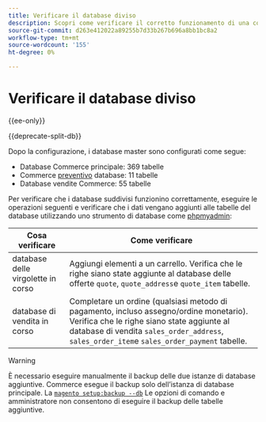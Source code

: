 ```yaml
---
title: Verificare il database diviso
description: Scopri come verificare il corretto funzionamento di una configurazione di database con suddivisione Commerce.
source-git-commit: d263e412022a89255b7d33b267b696a8bb1bc8a2
workflow-type: tm+mt
source-wordcount: '155'
ht-degree: 0%

---
```



# Verificare il database diviso

{{ee-only}}

{{deprecate-split-db}}

Dopo la configurazione, i database master sono configurati come segue:

- Database Commerce principale: 369 tabelle
- Commerce [preventivo](https://glossary.magento.com/quote) database: 11 tabelle
- Database vendite Commerce: 55 tabelle

Per verificare che i database suddivisi funzionino correttamente, eseguire le operazioni seguenti e verificare che i dati vengano aggiunti alle tabelle del database utilizzando uno strumento di database come [phpmyadmin](../../installation/prerequisites/optional-software.md#phpmyadmin):

| Cosa verificare | Come verificare |
| -------------- | ------------- |
| database delle virgolette in corso | Aggiungi elementi a un carrello. Verifica che le righe siano state aggiunte al database delle offerte `quote`, `quote_address`e `quote_item` tabelle. |
| database di vendita in corso | Completare un ordine (qualsiasi metodo di pagamento, incluso assegno/ordine monetario). Verifica che le righe siano state aggiunte al database di vendita `sales_order_address`, `sales_order_item`e `sales_order_payment` tabelle. |

>[!WARNING]
>
>È necessario eseguire manualmente il backup delle due istanze di database aggiuntive. Commerce esegue il backup solo dell’istanza di database principale. La [`magento setup:backup --db`](../../installation/tutorials/backup.md) Le opzioni di comando e amministratore non consentono di eseguire il backup delle tabelle aggiuntive.
